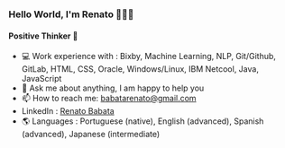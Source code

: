 ### Hello World, I'm Renato 👋👨‍💻 
#### Positive Thinker :star2:

- :computer: Work experience with : Bixby, Machine Learning, NLP, Git/Github, GitLab, HTML, CSS, Oracle, Windows/Linux, IBM Netcool, Java, JavaScript
- 💬 Ask me about anything, I am happy to help you
- 📫 How to reach me: babatarenato@gmail.com
- LinkedIn : [Renato Babata](https://www.linkedin.com/in/renato-babata/)
- :earth_americas: Languages : Portuguese (native), English (advanced), Spanish (advanced), Japanese (intermediate)
  
